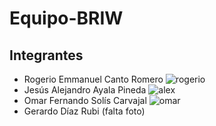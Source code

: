 # Equipo-BRIW

## Integrantes
- Rogerio Emmanuel Canto Romero
  ![rogerio](https://github.com/user-attachments/assets/ce20afa3-2fed-4962-8eaf-b54af67255b4)
- Jesús Alejandro Ayala Pineda
  ![alex](https://github.com/user-attachments/assets/17bf17a1-3201-4f57-a150-1fb5d9cfe01a)
- Omar Fernando Solís Carvajal
  ![omar](https://github.com/user-attachments/assets/c740c693-4541-404e-8493-726147873e52)
- Gerardo Díaz Rubi (falta foto)
